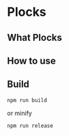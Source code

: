 # Plocks

## What Plocks

## How to use

## Build

```console
npm run build
```

or minify

```console
npm run release
```
